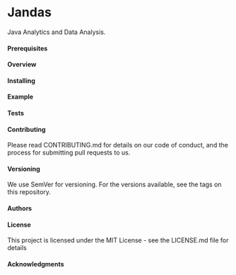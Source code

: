 # Jandas
Java Analytics and Data Analysis.

#### Prerequisites

#### Overview

#### Installing

#### Example

#### Tests

#### Contributing
Please read CONTRIBUTING.md for details on our code of conduct, and the process for submitting pull requests to us.

#### Versioning
We use SemVer for versioning. For the versions available, see the tags on this repository.

#### Authors

#### License
This project is licensed under the MIT License - see the LICENSE.md file for details

#### Acknowledgments
